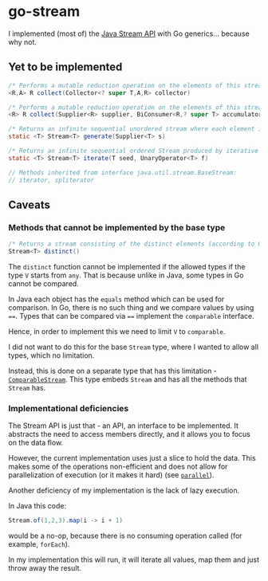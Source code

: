 # go-stream

I implemented (most of) the [Java Stream API](https://docs.oracle.com/javase/8/docs/api/java/util/stream/Stream.html) with Go generics... because why not.

## Yet to be implemented

```java
/* Performs a mutable reduction operation on the elements of this stream using a Collector. */
<R,A> R collect(Collector<? super T,A,R> collector)

/* Performs a mutable reduction operation on the elements of this stream. */
<R> R collect(Supplier<R> supplier, BiConsumer<R,? super T> accumulator, BiConsumer<R,R> combiner)

/* Returns an infinite sequential unordered stream where each element is generated by the provided Supplier. */
static <T> Stream<T> generate(Supplier<T> s)

/* Returns an infinite sequential ordered Stream produced by iterative application of a function f to an initial element seed, producing a Stream consisting of seed, f(seed), f(f(seed)), etc. */
static <T> Stream<T> iterate(T seed, UnaryOperator<T> f)

// Methods inherited from interface java.util.stream.BaseStream:
// iterator, spliterator
```

## Caveats

### Methods that cannot be implemented by the base type

```java
/* Returns a stream consisting of the distinct elements (according to Object.equals(Object)) of this stream. */
Stream<T> distinct()
```

The `distinct` function cannot be implemented if the allowed types if the type `V` starts from `any`.
That is because unlike in Java, some types in Go cannot be compared.

In Java each object has the `equals` method which can be used for comparison.
In Go, there is no such thing and we compare values by using `==`.
Types that can be compared via `==` implement the `comparable` interface.

Hence, in order to implement this we need to limit `V` to `comparable`.

I did not want to do this for the base `Stream` type, where I wanted to allow all types, which no limitation.

Instead, this is done on a separate type that has this limitation - [`ComparableStream`](stream/comparable_stream.go).
This type embeds `Stream` and has all the methods that `Stream` has.

### Implementational deficiencies

The Stream API is just that - an API, an interface to be implemented.
It abstracts the need to access members directly, and it allows you to focus on the data flow.

However, the current implementation uses just a slice to hold the data.
This makes some of the operations non-efficient and does not allow for parallelization of execution (or it makes it hard) (see [`parallel`](https://docs.oracle.com/javase/8/docs/api/java/util/stream/BaseStream.html#parallel--)).

Another deficiency of my implementation is the lack of lazy execution.

In Java this code:

```java
Stream.of(1,2,3).map(i -> i + 1)
```

would be a no-op, because there is no consuming operation called (for example, `forEach`).

In my implementation this will run, it will iterate all values, map them and just throw away the result.

